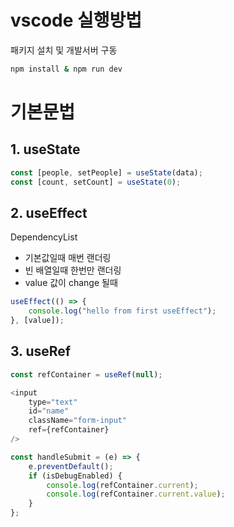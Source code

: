 # vscode 실행방법

패키지 설치 및 개발서버 구동

```bash
npm install & npm run dev
```

# 기본문법
## 1. useState

```js
const [people, setPeople] = useState(data);
const [count, setCount] = useState(0);
```


## 2. useEffect
	
 DependencyList 
 - 기본값일때 매번 랜더링
 - 빈 배열일때 한번만 랜더링
 - value 값이 change 될때

```js
useEffect(() => {
	console.log("hello from first useEffect");
}, [value]);
```


## 3. useRef

```js
const refContainer = useRef(null);

<input
	type="text"
	id="name"
	className="form-input"
	ref={refContainer}
/>

const handleSubmit = (e) => {
	e.preventDefault();
	if (isDebugEnabled) {
		console.log(refContainer.current);
		console.log(refContainer.current.value);
	}
};
```

